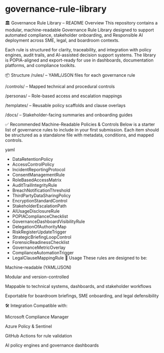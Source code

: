 # governance-rule-library
🏛️ Governance Rule Library – README
Overview
This repository contains a modular, machine-readable Governance Rule Library designed to support automated compliance, stakeholder onboarding, and Responsible AI deployment across SME, legal, and boardroom contexts.

Each rule is structured for clarity, traceability, and integration with policy engines, audit trails, and AI-assisted decision support systems. The library is POPIA-aligned and export-ready for use in dashboards, documentation platforms, and compliance toolkits.

📦 Structure
/rules/ – YAML/JSON files for each governance rule

/controls/ – Mapped technical and procedural controls

/personas/ – Role-based access and escalation mappings

/templates/ – Reusable policy scaffolds and clause overlays

/docs/ – Stakeholder-facing summaries and onboarding guides

✅ Recommended Machine-Readable Policies & Controls
Below is a starter list of governance rules to include in your first submission. Each item should be structured as a standalone file with metadata, conditions, and mapped controls.

yaml
- DataRetentionPolicy
- AccessControlPolicy
- IncidentReportingProtocol
- ConsentManagementRule
- RoleBasedAccessMatrix
- AuditTrailIntegrityRule
- BreachNotificationThreshold
- ThirdPartyDataSharingPolicy
- EncryptionStandardControl
- StakeholderEscalationPath
- AIUsageDisclosureRule
- POPIAComplianceChecklist
- GovernanceDashboardVisibilityRule
- DelegationOfAuthorityMap
- RiskRegisterUpdateTrigger
- StrategicBriefingLoopControl
- ForensicReadinessChecklist
- GovernanceMetricOverlay
- ComplianceAutomationTrigger
- LegalClauseMappingRule
🧭 Usage
These rules are designed to be:

Machine-readable (YAML/JSON)

Modular and version-controlled

Mappable to technical systems, dashboards, and stakeholder workflows

Exportable for boardroom briefings, SME onboarding, and legal defensibility

🛠️ Integration
Compatible with:

Microsoft Compliance Manager

Azure Policy & Sentinel

GitHub Actions for rule validation

AI policy engines and governance dashboards
